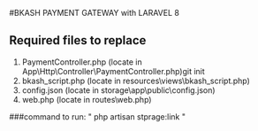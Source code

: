 #BKASH PAYMENT GATEWAY with LARAVEL 8

## Required files to replace

1. PaymentController.php   (locate in App\Http\Controller\PaymentController.php)git init
2. bkash_script.php (locate in resources\views\bkash_script.php)
3. config.json (locate in storage\app\public\config.json)
4. web.php (locate in routes\web.php)

###command to run: " php artisan stprage:link "
